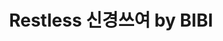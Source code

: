 ---
title: "Restless 신경쓰여 by BIBI"
type: "recomends"
src: "/src/content/allImages/recomends/restless_bibi.jpg"
---